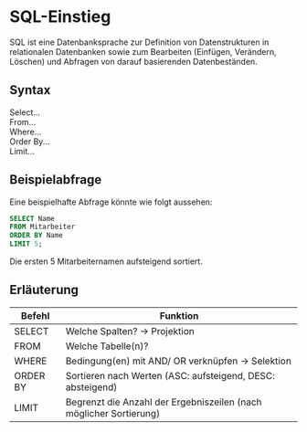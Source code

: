 # SQL-Einstieg

SQL ist eine Datenbanksprache zur Definition von Datenstrukturen in relationalen Datenbanken sowie zum Bearbeiten (Einfügen, Verändern, Löschen) und Abfragen von darauf basierenden Datenbeständen. 

## Syntax

Select...  
From...  
Where...  
Order By...  
Limit...  

## Beispielabfrage

Eine beispielhafte Abfrage könnte wie folgt aussehen:

```sql
SELECT Name  
FROM Mitarbeiter  
ORDER BY Name  
LIMIT 5;
```

Die ersten 5 Mitarbeiternamen aufsteigend sortiert.

## Erläuterung

| Befehl | Funktion |
| ------ | -------- |
| SELECT | Welche Spalten? -> Projektion |
| FROM | Welche Tabelle(n)? |
| WHERE | Bedingung(en) mit AND/ OR verknüpfen -> Selektion |
| ORDER BY | Sortieren nach Werten (ASC: aufsteigend, DESC: absteigend) |
| LIMIT | Begrenzt die Anzahl der Ergebniszeilen (nach möglicher Sortierung) |
